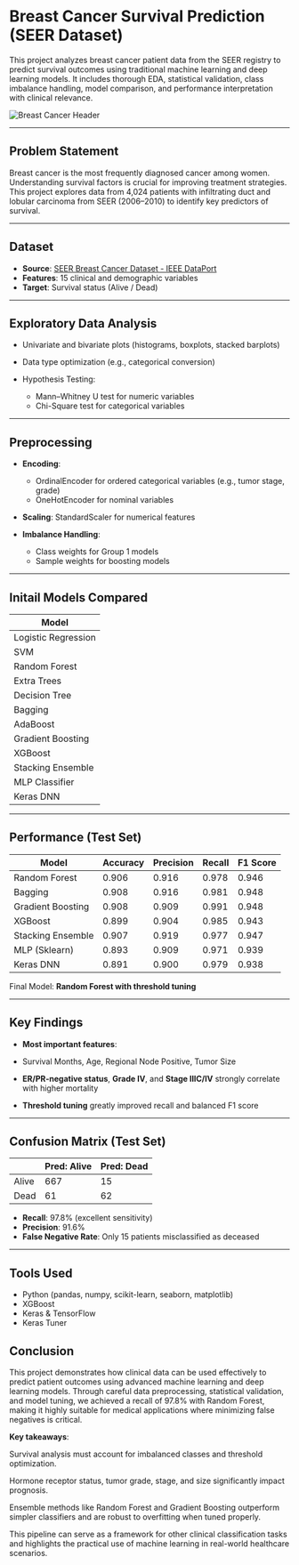 # Breast Cancer Survival Prediction (SEER Dataset)

This project analyzes breast cancer patient data from the SEER registry to predict survival outcomes using traditional machine learning and deep learning models. It includes thorough EDA, statistical validation, class imbalance handling, model comparison, and performance interpretation with clinical relevance.

![Breast Cancer Header](https://www.sysmex.co.uk/fileadmin/_processed_/a/9/csm_LifeScience_StageImage_BreastCancer_1500x600-01_2498abd1e0.jpg)

---

## Problem Statement

Breast cancer is the most frequently diagnosed cancer among women. Understanding survival factors is crucial for improving treatment strategies. This project explores data from 4,024 patients with infiltrating duct and lobular carcinoma from SEER (2006–2010) to identify key predictors of survival.

---

## Dataset

* **Source**: [SEER Breast Cancer Dataset - IEEE DataPort](https://ieee-dataport.org/open-access/seer-breast-cancer-data)
* **Features**: 15 clinical and demographic variables
* **Target**: Survival status (Alive / Dead)

---

## Exploratory Data Analysis

* Univariate and bivariate plots (histograms, boxplots, stacked barplots)
* Data type optimization (e.g., categorical conversion)
* Hypothesis Testing:

  * Mann–Whitney U test for numeric variables
  * Chi-Square test for categorical variables

---

## Preprocessing

* **Encoding**:

  * OrdinalEncoder for ordered categorical variables (e.g., tumor stage, grade)
  * OneHotEncoder for nominal variables
* **Scaling**: StandardScaler for numerical features
* **Imbalance Handling**:

  * Class weights for Group 1 models
  * Sample weights for boosting models

---

## Initail Models Compared

| Model               |
| ------------------- |
| Logistic Regression |
| SVM                 |
| Random Forest       |
| Extra Trees         |
| Decision Tree       |
| Bagging             |
| AdaBoost            |
| Gradient Boosting   |
| XGBoost             |
| Stacking Ensemble   |
| MLP Classifier      |
| Keras DNN           |

---

## Performance (Test Set)

| Model             | Accuracy | Precision | Recall | F1 Score |
| ----------------- | -------- | --------- | ------ | -------- |
| Random Forest     | 0.906    | 0.916     | 0.978  | 0.946    |
| Bagging           | 0.908    | 0.916     | 0.981  | 0.948    |
| Gradient Boosting | 0.908    | 0.909     | 0.991  | 0.948    |
| XGBoost           | 0.899    | 0.904     | 0.985  | 0.943    |
| Stacking Ensemble | 0.907    | 0.919     | 0.977  | 0.947    |
| MLP (Sklearn)     | 0.893    | 0.909     | 0.971  | 0.939    |
| Keras DNN         | 0.891    | 0.900     | 0.979  | 0.938    |

Final Model: **Random Forest with threshold tuning**

---

## Key Findings

* **Most important features**:

* Survival Months, Age, Regional Node Positive, Tumor Size
* **ER/PR-negative status**, **Grade IV**, and **Stage IIIC/IV** strongly correlate with higher mortality
* **Threshold tuning** greatly improved recall and balanced F1 score

---

## Confusion Matrix (Test Set)

|       | Pred: Alive | Pred: Dead |
| ----- | ----------- | ---------- |
| Alive | 667         | 15         |
| Dead  | 61          | 62         |

* **Recall**: 97.8% (excellent sensitivity)
* **Precision**: 91.6%
* **False Negative Rate**: Only 15 patients misclassified as deceased

---

## Tools Used

* Python (pandas, numpy, scikit-learn, seaborn, matplotlib)
* XGBoost
* Keras & TensorFlow
* Keras Tuner

## Conclusion 

This project demonstrates how clinical data can be used effectively to predict patient outcomes using advanced machine learning and deep learning models. Through careful data preprocessing, statistical validation, and model tuning, we achieved a recall of 97.8% with Random Forest, making it highly suitable for medical applications where minimizing false negatives is critical.

**Key takeaways**:

Survival analysis must account for imbalanced classes and threshold optimization.

Hormone receptor status, tumor grade, stage, and size significantly impact prognosis.

Ensemble methods like Random Forest and Gradient Boosting outperform simpler classifiers and are robust to overfitting when tuned properly.

This pipeline can serve as a framework for other clinical classification tasks and highlights the practical use of machine learning in real-world healthcare scenarios.
